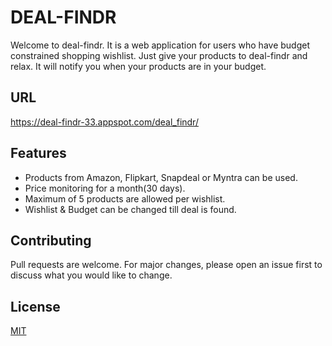 # DEAL-FINDR

Welcome to deal-findr. It is a web application for users who have budget constrained shopping wishlist.
Just give your products to deal-findr and relax. It will notify you when your products are in your budget.

## URL
https://deal-findr-33.appspot.com/deal_findr/


## Features
* Products from Amazon, Flipkart, Snapdeal or Myntra can be used.
* Price monitoring for a month(30 days).
* Maximum of 5 products are allowed per wishlist.
* Wishlist & Budget can be changed till deal is found.

## Contributing
Pull requests are welcome. For major changes, please open an issue first to discuss what you would like to change.


## License
[MIT](https://choosealicense.com/licenses/mit/)
